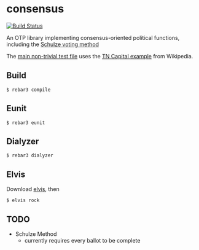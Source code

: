 # consensus

[![Build Status](https://semaphoreci.com/api/v1/kbaird/schulze-vote-erlang/branches/master/badge.svg)](https://semaphoreci.com/kbaird/schulze-vote-erlang)

An OTP library implementing consensus-oriented political functions, including the
[Schulze voting method](https://en.wikipedia.org/wiki/Schulze_method)

The [main non-trivial test
file](https://github.com/kbaird/schulze-vote-erlang/blob/master/test/tn_capital_test.erl)
uses the [TN Capital
example](https://en.wikipedia.org/wiki/Condorcet_method#Example:_Voting_on_the_location_of_Tennessee.27s_capital)
from Wikipedia.

## Build

    $ rebar3 compile

## Eunit

    $ rebar3 eunit

## Dialyzer

    $ rebar3 dialyzer

## Elvis

Download [elvis](https://github.com/inaka/elvis), then

    $ elvis rock

## TODO

- Schulze Method
  - currently requires every ballot to be complete
